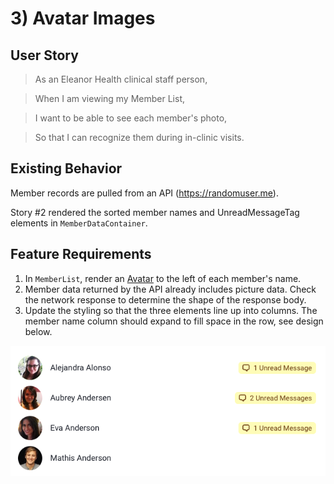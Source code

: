 # 3) Avatar Images

## User Story

> As an Eleanor Health clinical staff person,
 
> When I am viewing my Member List,
 
> I want to be able to see each member's photo,

> So that I can recognize them during in-clinic visits.

## Existing Behavior

Member records are pulled from an API (https://randomuser.me).

Story #2 rendered the sorted member names and UnreadMessageTag elements in `MemberDataContainer`.

## Feature Requirements

1. In `MemberList`, render an [Avatar](https://chakra-ui.com/docs/media-and-icons/avatar) to the left of each member's name.
2. Member data returned by the API already includes picture data. Check the network response to determine the shape of the response body.
3. Update the styling so that the three elements line up into columns. The member name column should expand to fill space in the row, see design below.

![Member List](./memberList.png)